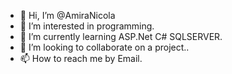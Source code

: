 - 👋 Hi, I’m @AmiraNicola
- 👀 I’m interested in programming.
- 🌱 I’m currently learning ASP.Net C# SQLSERVER.
- 💞️ I’m looking to collaborate on  a project..
- 📫 How to reach me by Email.

<!---
AmiraNicola/AmiraNicola is a ✨ special ✨ repository because its `README.md` (this file) appears on your GitHub profile.
You can click the Preview link to take a look at your changes.
--->
